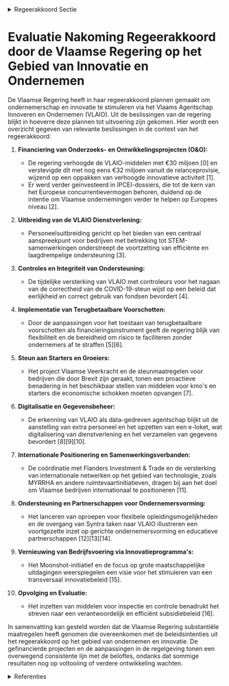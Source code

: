 

<details>
        <summary>Regeerakkoord Sectie </summary>
        <p>2.2.2 Ondersteunen en inspireren Voortbouwend op de geïntegreerde front office zet het Vlaams Agentschap Innoveren en Ondernemen (VLAIO) verder in op de uitbouw van een efficiënte en laagdrempelige ondersteuning, door de ondernemer met een businesscase gerichte benadering centraal te stellen, VLAIO bouwt verder aan het VLAIO-netwerk, met part-nerorganisaties die gericht naar elkaar doorver-wijzen in functie van een optimale begeleiding en ondersteuning van ondernemers. We beogen een verdere groei van het aantal starters, van het aantal innoverende onderne-mingen en van het aantal ondernemingen dat een snelle en duurzame groei doormaakt naar een innovatieve en internationaal geconnecteerde onderneming. We hernieuwen de partner-schappen binnen het VLAIO-netwerk via een nieuwe overheidsopdracht, gericht op het stimu-leren van ondernemingszin, ondernemerschap, ondernemersvaardigheden via: (1) sensibilisering, bewustmaking en beeldvorming rond onder-nemen en innoveren; (2) begeleiding van onderne-mers en ondernemingen op kantelmomenten in hun werking; (3) geïntegreerde selectieve begelei-ding van ambitieuze starters en groeiers en (4) lerende netwerken rond vernieuwing van bedrijfs-voering en versnelde adoptie van bewezen tech-nologieën. We willen ondernemerschap breed uitdragen en besteden bijzondere aandacht aan sensibilisering en bewustmaking bij groepen in de samenleving die minder gemakkelijk de stap naar het zelfstandig ondernemen zetten. We werken verder aan de cultuuromslag binnen VLAIO zodat iedere dienstverlening vertrekt vanuit vertrouwen in de ondernemer. Het ondersteunings-instrumentarium wordt naar de geest en zonder rigiditeit ingezet. Ondernemerschap, onzekerheid en het nemen van risico worden niet afgestraft in het evaluatieproces. We herbekijken de “valorisa-tie-eisen” die gesteld worden aan gesteunde projecten en vertrekken hieromtrent vanuit een ruimere visie op positieve return voor Vlaanderen. We maken van VLAIO een data-gedreven agent-schap dat systematisch data verzamelt uit het hele partnernetwerk, hierop analyses maakt en de inzichten terug aan het partnernetwerk aanreikt. We gebruiken big-data analyse om Vlaamse ondernemingen die relatief minder ingebed zijn in het Vlaamse ecosysteem proactief toe te leiden naar innovatiepartners teneinde ze via samenwer-king dieper te verankeren. De voorbije periode werden op vraag van of in overleg met economische en maatschappelijke actoren op ad hoc-basis belangrijke initiatieven genomen voor een missiegericht innovatiebeleid. Het gaat daarbij onder meer over de Moonshot, de transitieprioriteiten en de beleidsagenda’s voor artificiële intelligentie en cybersecurity. Binnen het reguliere innovatie- en clusterbeleid is ook ruimte nodig voor dit soort onderzoek gelinkt aan grote maatschappelijke uitdagingen zoals klimaat, digitalisering, vergrijzing, … Hierbij zoeken we via een open proces naar creatieve oplossingen die bottom-up worden geïnitieerd. De overheid heeft hier een maximale verbindende rol tussen de kennisinstellingen, de bedrijven en de burgers. We werken een helder kader uit om dergelijke programma’s te stroomlijnen en de meerwaarde van nieuwe initiatieven proactief te kunnen toetsen. We vermijden daarbij steeds de verkoke-ring van innovatiemiddelen. Hiermee zetten we een belangrijke stap in de richting van een transversaal innovatiebeleid over de verschillende beleidsdomeinen heen. We ondersteunen Vlaamse ondernemingen verder om maximaal in te spelen op Europese program-ma’s voor onderzoek en innovatie (O&I), en infor-meren hen over de vele opportuniteiten inzake Europese financiering, ook voor kmo’s. Excellente projecten die wegens grote Europese of internati-onale concurrentie niet aan bod kunnen komen maar een Excellentiekeur (Seal of Excellence) hebben gekregen, ondersteunen we met Vlaamse middelen of middelen uit het Europees Fonds voor Regionale Ontwikkeling, zodat een lage steunkans op Europees niveau niet ontmoedigend werkt. We evalueren de werking van het National Contact Point Flanders. We ondersteunen de Vlaamse ruimtevaartindustrie bij het bekomen van internationale ruimtevaartfinanciering. We hanteren een meer strategische aanpak van de Important Projects of Common European Interest (IPCEI), en voorzien hiervoor de nodige middelen. We spelen ook in op de Europese initiatieven voor defensieonderzoek. Wie in Vlaanderen wil groeien, zal al snel dienen te internationaliseren. Daarom zorgen we voor een gestroomlijnde dienstverlening t.a.v. de ondernemer. We versterken de samenwerking tussen VLAIO en FIT via een protocol tussen de betrokken organisaties. We versterken de samen-werking tussen de adviseurs internationaal onder-nemen van FIT en de vzw Team Bedrijfstrajecten. Voor buitenlandse investeringen werken we optimaal samen onder de coördinatie van FIT. Ook het VLAIO-netwerk zet extra in op de verdere ontwikkeling van een internationaliseringsmenta-liteit bij alle relevante ondernemingen. Naast de belangrijke samenwerking met de onder-nemersorganisaties in het VLAIO-netwerk versterken we de band tussen de overheid en de economische vrije beroepen en sociale secretariaten, zodat zij een prominentere rol vervullen in de verspreiding van overheidsinformatie naar kmo’s en zelfstan-digen, alsook de terugkoppeling naar de overheid van uitdagingen die zij ondervinden. Grote investeringsprojecten van bedrijven ondersteunen we met beleidsdomein over-schrijdende projectteams, die prioritaire ondersteuning en medewerking krijgen vanuit de hele Vlaamse overheid. We versterken het aantal technologieattachés om de toptechnologie van Vlaamse bedrijven, strategische onderzoekscentra en clusters te helpen verspreiden op buitenlandse strategische markten en om investeringen in die sectoren binnen te halen. Vlaanderen verzekert het onderzoeksgedeelte van het MYRRHA-project van voldoende steun om toepassingen en valorisatie van het onderzoek te versnellen. </p>
        </details> 

# Evaluatie Nakoming Regeerakkoord door de Vlaamse Regering op het Gebied van Innovatie en Ondernemen

De Vlaamse Regering heeft in haar regeerakkoord plannen gemaakt om ondernemerschap en innovatie te stimuleren via het Vlaams Agentschap Innoveren en Ondernemen (VLAIO). Uit de beslissingen van de regering blijkt in hoeverre deze plannen tot uitvoering zijn gekomen. Hier wordt een overzicht gegeven van relevante beslissingen in de context van het regeerakkoord:

1. **Financiering van Onderzoeks- en Ontwikkelingsprojecten (O&O):**
   - De regering verhoogde de VLAIO-middelen met €30 miljoen \[0\] en verstevigde dit met nog eens €32 miljoen vanuit de relanceprovisie, wijzend op een oppakken van verhoogde innovatieve activiteit \[1\].
   - Er werd verder geïnvesteerd in IPCEI-dossiers, die tot de kern van het Europese concurrentievermogen behoren, duidend op de intentie om Vlaamse ondernemingen verder te helpen op Europees niveau \[2\].

2. **Uitbreiding van de VLAIO Dienstverlening:**
   - Personeelsuitbreiding gericht op het bieden van een centraal aanspreekpunt voor bedrijven met betrekking tot STEM-samenwerkingen onderstreept de voortzetting van efficiënte en laagdrempelige ondersteuning \[3\].

3. **Controles en Integriteit van Ondersteuning:**
   - De tijdelijke versterking van VLAIO met controleurs voor het nagaan van de correctheid van de COVID-19-steun wijst op een beleid dat eerlijkheid en correct gebruik van fondsen bevordert \[4\].

4. **Implementatie van Terugbetaalbare Voorschotten:**
   - Door de aanpassingen voor het toestaan van terugbetaalbare voorschotten als financieringsinstrument geeft de regering blijk van flexibiliteit en de bereidheid om risico te faciliteren zonder ondernemers af te straffen \[5\]\[6\].

5. **Steun aan Starters en Groeiers:**
   - Het project Vlaamse Veerkracht en de steunmaatregelen voor bedrijven die door Brexit zijn geraakt, tonen een proactieve benadering in het beschikbaar stellen van middelen voor kmo's en starters die economische schokken moeten opvangen \[7\].

6. **Digitalisatie en Gegevensbeheer:**
   - De erkenning van VLAIO als data-gedreven agentschap blijkt uit de aanstelling van extra personeel en het opzetten van een e-loket, wat digitalisering van dienstverlening en het verzamelen van gegevens bevordert \[8\]\[9\]\[10\].

7. **Internationale Positionering en Samenwerkingsverbanden:**
   - De coördinatie met Flanders Investment & Trade en de versterking van internationale netwerken op het gebied van technologie, zoals MYRRHA en andere ruimtevaartinitiatieven, dragen bij aan het doel om Vlaamse bedrijven internationaal te positioneren \[11\].

8. **Ondersteuning en Partnerschappen voor Ondernemersvorming:**
   - Het lanceren van oproepen voor flexibele opleidingsmogelijkheden en de overgang van Syntra taken naar VLAIO illustreren een voortgezette inzet op gerichte ondernemersvorming en educatieve partnerschappen \[12\]\[13\]\[14\].

9. **Vernieuwing van Bedrijfsvoering via Innovatieprogramma's:**
   - Het Moonshot-initiatief en de focus op grote maatschappelijke uitdagingen weerspiegelen een visie voor het stimuleren van een transversaal innovatiebeleid \[15\].

10. **Opvolging en Evaluatie:**
    - Het inzetten van middelen voor inspectie en controle benadrukt het streven naar een verantwoordelijk en efficiënt subsidiebeleid \[16\].

In samenvatting kan gesteld worden dat de Vlaamse Regering substantiële maatregelen heeft genomen die overeenkomen met de beleidsintenties uit het regeerakkoord op het gebied van ondernemen en innovatie. De gefinancierde projecten en de aanpassingen in de regelgeving tonen een overwegend consistente lijn met de beloftes, ondanks dat sommige resultaten nog op voltooiing of verdere ontwikkeling wachten.

<details>
        <summary> Referenties</summary>
        **[\[0\]](https://beslissingenvlaamseregering.vlaanderen.be/?search=30%20miljoen%20euro%20bijkomende%20middelen%20voor%20VLAIO%20O%26O-projecten&dateOption=select&startDate=2020-12-18T09%3A00%3A00Z&endDate=2020-12-18T09%3A00%3A00Z)** : **(2020-12-18)** 30 miljoen euro bijkomende middelen voor VLAIO O&O-projecten 

**[\[1\]](https://beslissingenvlaamseregering.vlaanderen.be/?search=Plan%20Vlaamse%20Veerkracht%3A%20Overdracht%20relancemiddelen%20Onderzoek%20%26%20Ontwikkeling-projecten%20Agentschap%20Innoveren%20%26%20Ondernemen%20%28VLAIO%29&dateOption=select&startDate=2022-03-25T09%3A00%3A00Z&endDate=2022-03-25T09%3A00%3A00Z)** : **(2022-03-25)** Plan Vlaamse Veerkracht: Overdracht relancemiddelen Onderzoek & Ontwikkeling-projecten Agentschap Innoveren & Ondernemen (VLAIO) 

**[\[2\]](https://beslissingenvlaamseregering.vlaanderen.be/?search=Plan%20Vlaamse%20Veerkracht%3A%20O%26O%20bedrijfssteun%20Vlaams%20Agentschap%20Innoveren%20en%20Ondernemen%20%28VLAIO%29&dateOption=select&startDate=2022-10-14T08%3A00%3A00Z&endDate=2022-10-14T08%3A00%3A00Z)** : **(2022-10-14)** Plan Vlaamse Veerkracht: O&O bedrijfssteun Vlaams Agentschap Innoveren en Ondernemen (VLAIO) 

**[\[3\]](https://beslissingenvlaamseregering.vlaanderen.be/?search=Centraal%20aanspreekpunt%20STEM%20voor%20bedrijven&dateOption=select&startDate=2023-06-23T08%3A00%3A00Z&endDate=2023-06-23T08%3A00%3A00Z)** : **(2023-06-23)** Centraal aanspreekpunt STEM voor bedrijven 

**[\[4\]](https://beslissingenvlaamseregering.vlaanderen.be/?search=COVID-19%3A%20tijdelijke%20versterking%20Agentschap%20Innoveren%20en%20Ondernemen%20%28VLAIO%29&dateOption=select&startDate=2020-12-18T09%3A00%3A00Z&endDate=2020-12-18T09%3A00%3A00Z)** : **(2020-12-18)** COVID-19: tijdelijke versterking Agentschap Innoveren en Ondernemen (VLAIO) 

**[\[5\]](https://beslissingenvlaamseregering.vlaanderen.be/?search=Terugbetaalbare%20voorschotten%20als%20modaliteit%20voor%20innovatie-%20en%20economische%20ondersteuning%3A%20aanpassing%20steunbesluiten%20VLAIO&dateOption=select&startDate=2021-04-30T08%3A00%3A00Z&endDate=2021-04-30T08%3A00%3A00Z)** : **(2021-04-30)** Terugbetaalbare voorschotten als modaliteit voor innovatie- en economische ondersteuning: aanpassing steunbesluiten VLAIO 

**[\[6\]](https://beslissingenvlaamseregering.vlaanderen.be/?search=Terugbetaalbare%20voorschotten%20als%20modaliteit%20voor%20innovatie-%20en%20economische%20ondersteuning%3A%20aanpassing%20steunbesluiten%20VLAIO&dateOption=select&startDate=2021-02-12T09%3A00%3A00Z&endDate=2021-02-12T09%3A00%3A00Z)** : **(2021-02-12)** Terugbetaalbare voorschotten als modaliteit voor innovatie- en economische ondersteuning: aanpassing steunbesluiten VLAIO 

**[\[7\]](https://beslissingenvlaamseregering.vlaanderen.be/?search=%28Steun%29maatregelen%20voor%20door%20Brexit%20ge%C3%AFmpacteerde%20bedrijven&dateOption=select&startDate=2020-12-18T09%3A00%3A00Z&endDate=2020-12-18T09%3A00%3A00Z)** : **(2020-12-18)** (Steun)maatregelen voor door Brexit geïmpacteerde bedrijven 

**[\[8\]](https://beslissingenvlaamseregering.vlaanderen.be/?search=Personeelsuitbreidingen%20Technische%20Bijstand%20EFRO%20Vlaanderen%3A%20koppenneutralisatie&dateOption=select&startDate=2022-12-23T09%3A00%3A00Z&endDate=2022-12-23T09%3A00%3A00Z)** : **(2022-12-23)** Personeelsuitbreidingen Technische Bijstand EFRO Vlaanderen: koppenneutralisatie 

**[\[9\]](https://beslissingenvlaamseregering.vlaanderen.be/?search=E-loket%20Agentschap%20Innoveren%20en%20Ondernemen%3A%20uitvoeringsbesluit&dateOption=select&startDate=2020-11-20T09%3A00%3A00Z&endDate=2020-11-20T09%3A00%3A00Z)** : **(2020-11-20)** E-loket Agentschap Innoveren en Ondernemen: uitvoeringsbesluit 

**[\[10\]](https://beslissingenvlaamseregering.vlaanderen.be/?search=E-loket%20Agentschap%20Innoveren%20en%20Ondernemen%3A%20uitvoeringsbesluit&dateOption=select&startDate=2021-01-15T09%3A00%3A00Z&endDate=2021-01-15T09%3A00%3A00Z)** : **(2021-01-15)** E-loket Agentschap Innoveren en Ondernemen: uitvoeringsbesluit 

**[\[11\]](https://beslissingenvlaamseregering.vlaanderen.be/?search=Overheidsopdracht%20%E2%80%98Structurele%20partners%20ondernemerschap%20en%20innovatieversnelling%20binnen%20VLAIO%20Netwerk%E2%80%99&dateOption=select&startDate=2020-06-26T08%3A00%3A00Z&endDate=2020-06-26T08%3A00%3A00Z)** : **(2020-06-26)** Overheidsopdracht ‘Structurele partners ondernemerschap en innovatieversnelling binnen VLAIO Netwerk’ 

**[\[12\]](https://beslissingenvlaamseregering.vlaanderen.be/?search=Gesloten%20oproep%20ondernemerschapstrajecten&dateOption=select&startDate=2020-10-30T09%3A00%3A00Z&endDate=2020-10-30T09%3A00%3A00Z)** : **(2020-10-30)** Gesloten oproep ondernemerschapstrajecten 

**[\[13\]](https://beslissingenvlaamseregering.vlaanderen.be/?search=Gesloten%20oproep%20ondernemerschapstrajecten&dateOption=select&startDate=2020-07-17T08%3A00%3A00Z&endDate=2020-07-17T08%3A00%3A00Z)** : **(2020-07-17)** Gesloten oproep ondernemerschapstrajecten 

**[\[14\]](https://beslissingenvlaamseregering.vlaanderen.be/?search=Erkende%20centra%20ondernemersvorming%20%28Syntra%29%3A%20werkingstoelage%202021&dateOption=select&startDate=2021-01-15T09%3A00%3A00Z&endDate=2021-01-15T09%3A00%3A00Z)** : **(2021-01-15)** Erkende centra ondernemersvorming (Syntra): werkingstoelage 2021 

**[\[15\]](https://beslissingenvlaamseregering.vlaanderen.be/?search=Verderzetting%20van%20het%20Programma%20Innovatieve%20Overheidsopdrachten%20als%20regulier%20innovatie-instrument%20binnen%20de%20VLAIO-werking&dateOption=select&startDate=2022-12-23T09%3A00%3A00Z&endDate=2022-12-23T09%3A00%3A00Z)** : **(2022-12-23)** Verderzetting van het Programma Innovatieve Overheidsopdrachten als regulier innovatie-instrument binnen de VLAIO-werking 

**[\[16\]](https://beslissingenvlaamseregering.vlaanderen.be/?search=Op%20peil%20houden%20tijdelijke%20tewerkstelling%20inspecteurs%20Agentschap%20Innoveren%20en%20Ondernemen%20voor%20controleren%20van%20corona-overheidssteun%20aan%20ondernemingen&dateOption=select&startDate=2022-10-14T08%3A00%3A00Z&endDate=2022-10-14T08%3A00%3A00Z)** : **(2022-10-14)** Op peil houden tijdelijke tewerkstelling inspecteurs Agentschap Innoveren en Ondernemen voor controleren van corona-overheidssteun aan ondernemingen 
        </details> 

